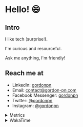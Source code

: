 # Hello! 😄

## Intro

I like tech (surprise!).

I'm curious and resourceful.

Ask me anything, I'm friendly!

## Reach me at

- LinkedIn: [gordonpn](https://www.linkedin.com/in/gordonpn/)
- Email: [contact@gordon-pn.com](mailto:contact@gordon-pn.com)
- Facebook Messenger: [gordonpn](https://www.messenger.com/t/Gordonpn)
- Twitter: [@gordonpn](https://twitter.com/Gordonpn)
- Instagram: [@gordonpn](https://www.instagram.com/gordonpn/)

<details>
  <summary>Metrics</summary>

  <img align="center" src="https://github.com/gordonpn/gordonpn/blob/master/github-metrics.svg" alt="GitHub Metrics">

</details>

<details>
  <summary>WakaTime</summary>

  <!--START_SECTION:waka-->
📊 **This Week I Spent My Time On** 

```text
💬 Programming Languages: 
Java                     16 hrs 32 mins      █████████████████░░░░░░░░   69.09 % 
YAML                     3 hrs 45 mins       ████░░░░░░░░░░░░░░░░░░░░░   15.72 % 
Text                     1 hr 54 mins        ██░░░░░░░░░░░░░░░░░░░░░░░   07.99 % 
Groovy                   34 mins             █░░░░░░░░░░░░░░░░░░░░░░░░   02.41 % 
Java Properties          22 mins             ░░░░░░░░░░░░░░░░░░░░░░░░░   01.56 % 

🔥 Editors: 
IntelliJ IDEA            23 hrs 56 mins      █████████████████████████   100.00 % 
```


 Last Updated on 28/11/2024 10:26:03 UTC
<!--END_SECTION:waka-->
</details>
